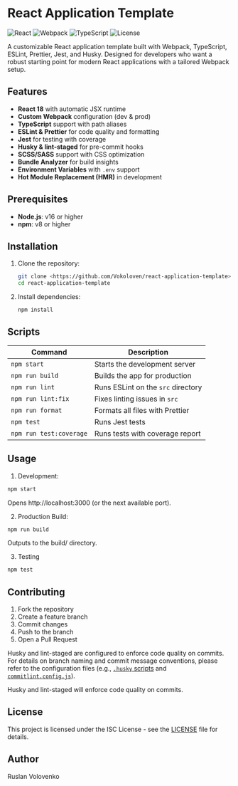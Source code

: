 # React Application Template

![React](https://img.shields.io/badge/React-18.3.1-blue) ![Webpack](https://img.shields.io/badge/Webpack-5.98.0-green) ![TypeScript](https://img.shields.io/badge/TypeScript-5.7.3-blueviolet) ![License](https://img.shields.io/badge/license-ISC-lightgrey)

A customizable React application template built with Webpack, TypeScript, ESLint, Prettier, Jest, and Husky. Designed for developers who want a robust starting point for modern React applications with a tailored Webpack setup.

## Features

- **React 18** with automatic JSX runtime
- **Custom Webpack** configuration (dev & prod)
- **TypeScript** support with path aliases
- **ESLint & Prettier** for code quality and formatting
- **Jest** for testing with coverage
- **Husky & lint-staged** for pre-commit hooks
- **SCSS/SASS** support with CSS optimization
- **Bundle Analyzer** for build insights
- **Environment Variables** with `.env` support
- **Hot Module Replacement (HMR)** in development

## Prerequisites

- **Node.js**: v16 or higher
- **npm**: v8 or higher

## Installation

1. Clone the repository:

   ```bash
   git clone <https://github.com/Vokoloven/react-application-template>
   cd react-application-template
   ```

2. Install dependencies:

   ```bash
   npm install
   ```

## Scripts

| Command                 | Description                        |
| ----------------------- | ---------------------------------- |
| `npm start`             | Starts the development server      |
| `npm run build`         | Builds the app for production      |
| `npm run lint`          | Runs ESLint on the `src` directory |
| `npm run lint:fix`      | Fixes linting issues in `src`      |
| `npm run format`        | Formats all files with Prettier    |
| `npm test`              | Runs Jest tests                    |
| `npm run test:coverage` | Runs tests with coverage report    |

## Usage

1. Development:

```bash
npm start
```

Opens http://localhost:3000 (or the next available port).

2. Production Build:

```bash
npm run build
```

Outputs to the build/ directory.

3. Testing

```bash
npm test
```

## Contributing

1. Fork the repository
2. Create a feature branch
3. Commit changes
4. Push to the branch
5. Open a Pull Request

Husky and lint-staged are configured to enforce code quality on commits. For details on branch naming and commit message conventions, please refer to the configuration files (e.g., [`.husky` scripts](./.husky/pre-commit) and [`commitlint.config.js`](./commitlint.config.js)).

Husky and lint-staged will enforce code quality on commits.

## License

This project is licensed under the ISC License - see the [LICENSE](LICENSE) file for details.

## Author

Ruslan Volovenko
